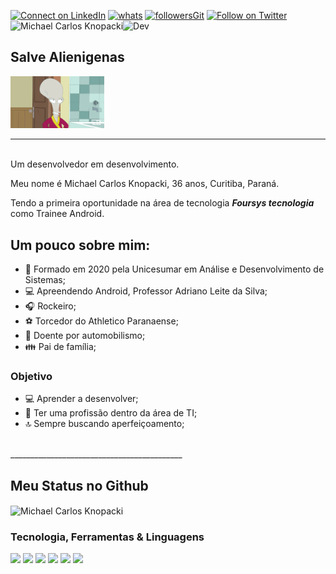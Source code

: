 

[![Connect on LinkedIn](https://img.shields.io/badge/--linkedin?label=LinkedIn&logo=LinkedIn&style=style=flat-square&logo=appveyor)](https://www.linkedin.com/in/%F0%9F%94%B5-michael-knopacki-83a27667/)
[![whats](https://img.shields.io/badge/WhatsApp-25D366?style=flat-square&logo=whatsapp&logoColor=white)](https://wa.me/41996133475)
[![followersGit](https://img.shields.io/github/followers/MichaelKnopacki?style=style=flat-square&logo=appveyor)](https://github.com/MichaelKnopacki)
[![Follow on Twitter](https://img.shields.io/badge/--twitter?label=Twitter&logo=Twitter&style=style=flat-square&logo=appveyor)](https://twitter.com/michael_knopack) 
<img src="https://komarev.com/ghpvc/?username=MichaelKnopacki&label=Profile%20views&color=0e75b6&style=flat-square&logo=appveyor" alt="Michael Carlos Knopacki" />![Dev](https://img.shields.io/badge/Dev-MichaelKnopacki-red)

## Salve Alienigenas 
<img src="https://github.com/MichaelKnopacki/MichaelKnopacki/blob/main/Roger.gif" width="150px">
<br/>

-----------------------------------------
<br/>
Um desenvolvedor em desenvolvimento. 

Meu nome é Michael Carlos Knopacki, 36 anos, Curitiba, Paraná.

Tendo a primeira oportunidade na área de tecnologia ***Foursys tecnologia*** como Trainee Android.
## Um pouco sobre mim:

* 📓 Formado em 2020 pela Unicesumar em Análise e Desenvolvimento de Sistemas;<br />
* 💻 Apreendendo Android, Professor Adriano Leite da Silva;<br />
* 🎧 Rockeiro;<br />
* ⚽ Torcedor do Athletico Paranaense; <br />
* 🏁 Doente por automobilismo;<br/>
* 👪 Pai de família;

### Objetivo

* 💻 Aprender a desenvolver; <br />
* 📰 Ter uma profissão dentro da área de TI;<br />
* 🔝 Sempre buscando aperfeiçoamento;
<br/>
___________________________________________
<br/>

## Meu Status no Github

<img align="center" src="https://github-readme-stats.vercel.app/api?username=MichaelKnopacki&show_icons=true&locale=en" alt="Michael Carlos Knopacki" />

### Tecnologia, Ferramentas & Linguagens


<code><img width="30%" src="https://www.vectorlogo.zone/logos/visualstudio_code/visualstudio_code-ar21.svg"></code>
<code><img width="30%" src="https://www.vectorlogo.zone/logos/git-scm/git-scm-ar21.svg"></code>
<code><img width="30%" src="https://www.vectorlogo.zone/logos/github/github-ar21.svg"></code>
<code><img width="30%" src="https://www.vectorlogo.zone/logos/java/java-ar21.svg"></code>
<code><img width="30%" src="https://www.vectorlogo.zone/logos/android/android-ar21.svg"></code>
<code><img width="30%" src="https://www.vectorlogo.zone/logos/commonmark/commonmark-ar21.svg"></code>

